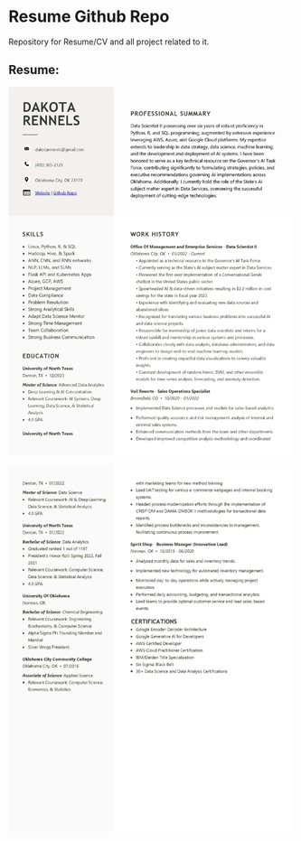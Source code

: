 # Resume Github Repo
Repository for Resume/CV and all project related to it.

## Resume:
<p float="center">
    <img src="https://github.com/dakota-rennels/resume_CV/blob/main/jpg_files/Dakota_Rennels_Resume_Data_Science_Page_1.jpg" width="800">
</p>
<p float="center">
    <img src="https://github.com/dakota-rennels/resume_CV/blob/main/jpg_files/Dakota_Rennels_Resume_Data_Science_Page_2.jpg" width="800">
</p>
